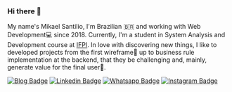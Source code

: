 ### Hi there 👋

My name's Mikael Santilio, I'm Brazilian 🇧🇷 and working with Web Development💻 since 2018. Currently, I'm a student in System Analysis and Development course at [IFPI](https://www.ifpi.edu.br/). In love with discovering new things, I like to developed projects from the first wireframe📑 up to business rule implementation at the backend, that they be challenging and, mainly, generate value for the final user👤.

[![Blog Badge](https://img.shields.io/badge/@mikael.santilio-black?style=for-the-badge&logo=Medium&color=12100e)](https://medium.com/@mikael.santilio)   [![Linkedin Badge](https://img.shields.io/badge/-LinkedIn-blue?style=for-the-badge&logo=Linkedin&logoColor=white&link=https://www.linkedin.com/in/mikaelsantilio/)](https://https://www.linkedin.com/in/mikaelsantilio/)   [![Whatsapp Badge](https://img.shields.io/badge/-Whatsapp-25d366?style=for-the-badge&logo=Whatsapp&logoColor=white&link=https://wa.me/5586999454360/)](https://wa.me/5586999454360/)   [![Instagram Badge](https://img.shields.io/badge/-Instagram-1ca0f1?style=for-the-badge&color=e4405f&logo=instagram&logoColor=white&link=https://www.instagram.com/mikael.santilio/)](https://www.instagram.com/mikael.santilio/)
